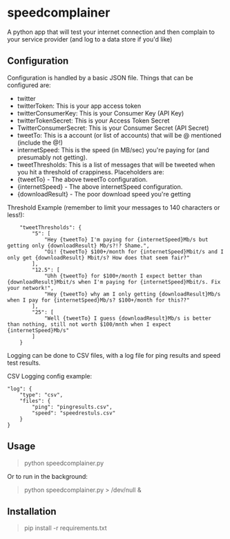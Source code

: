 # speedcomplainer
A python app that will test your internet connection and then complain to your service provider (and log to a data store if you'd like)

## Configuration
Configuration is handled by a basic JSON file. Things that can be configured are:
* twitter
 * twitterToken: This is your app access token
 * twitterConsumerKey: This is your Consumer Key (API Key)
 * twitterTokenSecret: This is your Access Token Secret
 * TwitterConsumerSecret: This is your Consumer Secret (API Secret)
* tweetTo: This is a account (or list of accounts) that will be @ mentioned (include the @!)
* internetSpeed: This is the speed (in MB/sec) you're paying for (and presumably not getting).
* tweetThresholds: This is a list of messages that will be tweeted when you hit a threshold of crappiness. Placeholders are:
 * {tweetTo} - The above tweetTo configuration.
 * {internetSpeed} - The above internetSpeed configuration.
 * {downloadResult} - The poor download speed you're getting

Threshold Example (remember to limit your messages to 140 characters or less!):
```
    "tweetThresholds": {
        "5": [
            "Hey {tweetTo} I'm paying for {internetSpeed}Mb/s but getting only {downloadResult} Mb/s?!? Shame.",
            "Oi! {tweetTo} $100+/month for {internetSpeed}Mbit/s and I only get {downloadResult} Mbit/s? How does that seem fair?"
        ],
        "12.5": [
            "Uhh {tweetTo} for $100+/month I expect better than {downloadResult}Mbit/s when I'm paying for {internetSpeed}Mbit/s. Fix your network!",
            "Hey {tweetTo} why am I only getting {downloadResult}Mb/s when I pay for {internetSpeed}Mb/s? $100+/month for this??"
        ],
        "25": [
            "Well {tweetTo} I guess {downloadResult}Mb/s is better than nothing, still not worth $100/mnth when I expect {internetSpeed}Mb/s"
        ]
    }
```

Logging can be done to CSV files, with a log file for ping results and speed test results. 

CSV Logging config example:
```
"log": {
    "type": "csv",
    "files": {
        "ping": "pingresults.csv",
        "speed": "speedrestuls.csv"
    }
}
```

## Usage
> python speedcomplainer.py

Or to run in the background:

> python speedcomplainer.py > /dev/null &

## Installation
> pip install -r requirements.txt


